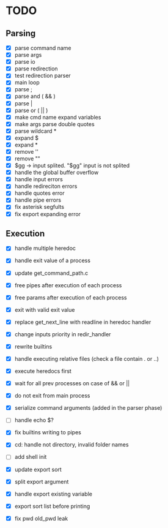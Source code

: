 # TODO

## Parsing

- [x] parse command name
- [x] parse args
- [x] parse io
- [x] parse redirection
- [x] test redirection parser
- [x] main loop
- [x] parse ;
- [x] parse and ( && )
- [x] parse |
- [x] parse or ( || )
- [x] make cmd name expand variables
- [x] make args parse double quotes
- [x] parse wildcard \*
- [x] expand $
- [x] expand \*
- [x] remove ''
- [x] remove ""
- [x] $gg -> input splited. "$gg" input is not splited
- [x] handle the global buffer overflow
- [x] handle input errors
- [x] handle redireciton errors
- [x] handle quotes error
- [x] handle pipe errors
- [x] fix asterisk segfults
- [x] fix export expanding error

## Execution

- [x] handle multiple heredoc
- [x] handle exit value of a process
- [x] update get_command_path.c
- [x] free pipes after execution of each process
- [x] free params after execution of each process
- [x] exit with valid exit value
- [x] replace get_next_line with readline in heredoc handler
- [x] change inputs priority in redir_handler
- [x] rewrite builtins
- [x] handle executing relative files (check a file contain . or ..)
- [x] execute heredocs first
- [x] wait for all prev processes on case of && or ||
- [x] do not exit from main process
- [x] serialize command arguments (added in the parser phase)
- [ ] handle echo $?
- [x] fix builtins writing to pipes
- [x] cd: handle not directory, invalid folder names
- [ ] add shell init
- [x] update export sort
- [x] split export argument
- [x] handle export existing variable
- [x] export sort list before printing
- [x] fix pwd old_pwd leak

